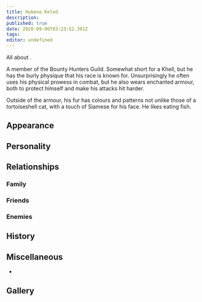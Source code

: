 ```yaml
---
title: Hukeno Keled
description: 
published: true
date: 2020-09-06T03:23:52.391Z
tags: 
editor: undefined
---
```


All about .

A member of the Bounty Hunters Guild. Somewhat short for a Khell, but he has the burly physique that his race is known for. Unsurprisingly he often uses his physical prowess in combat, but he also wears enchanted armour, both to protect himself and make his attacks hit harder.

Outside of the armour, his fur has colours and patterns not unlike those of a tortoiseshell cat, with a touch of Siamese for his face. He likes eating fish.

Appearance
----------

Personality
-----------

Relationships
-------------

### Family

### Friends

### Enemies

History
-------

Miscellaneous
-------------

-

Gallery
-------